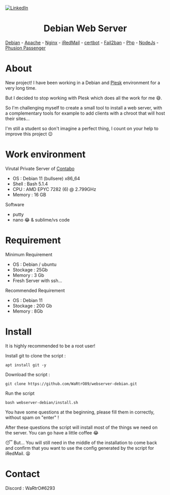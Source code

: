[![LinkedIn][linkedin-shield]][linkedin-url]

<h1 align="center">Debian Web Server</h1>


[Debian](https://www.debian.org/) - [Apache](https://httpd.apache.org/) - [Nginx](https://nginx.org/) - [iRedMail](https://github.com/iredmail/iRedMail) - [certbot](https://certbot.eff.org/) - [Fail2ban](https://www.fail2ban.org/) - [Php](https://www.php.net/) - [NodeJs](https://nodejs.org/) - [Phusion Passenger](https://github.com/phusion/passenger)


# About

New project! I have been working in a Debian and [Plesk](https://www.plesk.com/) environment for a very long time.

But I decided to stop working with Plesk which does all the work for me 😅.

So I'm challenging myself to create a small tool to install a web server, with a complementary tools for example to add clients with a chroot that will host their sites...

I'm still a student so don't imagine a perfect thing, I count on your help to improve this project 😉

# Work environment

  Virutal Private Server of [Contabo](https://contabo.com/)
  
  - OS : Debian 11 (bullsere) x86_64
  - Shell : Bash 5.1.4
  - CPU : AMD EPYC 7282 (6) @ 2.799GHz
  - Memory :  16 GB

  Software
  
  - putty
  - nano 😂 & sublime/vs code

# Requirement
  
  Minimum Requirement
  
  - OS : Debian / ubuntu
  - Stockage : 25Gb
  - Memory : 3 Gb
  - Fresh Server with ssh...
  
  Recommended Requirement
  
  - OS : Debian 11
  - Stockage : 200 Gb
  - Memory : 8Gb

# Install

It is highly recommended to be a root user!

Install git to clone the script :
```
apt install git -y
```

Download the script :
```
git clone https://github.com/WaRtrO89/webserver-debian.git
```
Run the script
```
bash webserver-debian/install.sh
```

You have some questions at the beginning, please fill them in correctly, without spam on "enter" !

After these questions the script will install most of the things we need on the server. You can go have a little coffee 😂

😴 But... You will still need in the middle of the installation to come back and confirm that you want to use the config generated by the script for iRedMail. 😫

# Contact

Discord : WaRtrO#6293

[linkedin-shield]: https://img.shields.io/badge/-LinkedIn-black.svg?style=for-the-badge&logo=linkedin&colorB=555
[linkedin-url]: https://linkedin.com/in/maxence-morot
